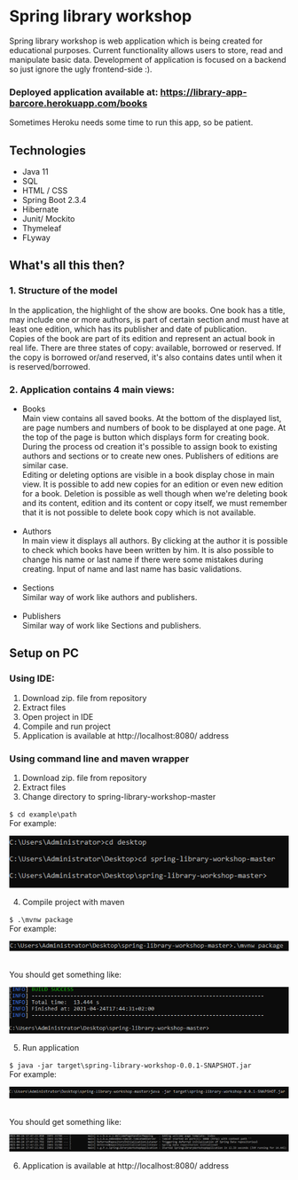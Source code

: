 # Spring library workshop

Spring library workshop is web application which is being created for educational purposes.
Current functionality allows users to store, read and manipulate basic data. 
Development of application is focused on a backend so just ignore the ugly frontend-side :).

### Deployed application available at: https://library-app-barcore.herokuapp.com/books 
Sometimes Heroku needs some time to run this app, so be patient.

## Technologies
* Java 11
* SQL
* HTML / CSS
* Spring Boot 2.3.4
* Hibernate
* Junit/ Mockito 
* Thymeleaf
* FLyway

## What's all this then?
### 1. Structure of the model
In the application, the highlight of the show are books. One book has a title, may include one or  more authors, 
is part of certain section and must have at least one edition, which has its publisher and date of publication. <br>
   Copies of the book are part of its edition
and represent an actual book in real life. There are three states of copy: available, borrowed or reserved. If the copy
   is borrowed or/and reserved, it's also contains dates until when it is reserved/borrowed.

### 2. Application contains 4 main views:
* Books <br>
  Main view contains all saved books. At the bottom of the displayed list, are page numbers and numbers 
  of book to be displayed at one page. At the top of the page is button which displays form for creating book.
  During the process od creation it's possible to assign book to existing authors and sections or to create new ones. 
  Publishers of editions are similar case. <br>
  Editing or deleting options are visible in a book display chose in main view. It is possible to add new copies 
  for an edition or even new edition for a book. Deletion is possible as well though when we're deleting book 
  and its content, edition and its content or copy itself, we must remember that it is not possible to delete 
  book copy which is not available.
  <br><br>
* Authors <br> 
  In main view it displays all authors. By clicking at the author it is possible to check which
  books have been written by him. It is also possible to change his name or last name if there were
  some mistakes during creating. Input of name and last name has basic validations.
  <br><br>
* Sections <br>
  Similar way of work like authors and publishers.
  <br><br>
* Publishers <br>
  Similar way of work like Sections and publishers.


## Setup on PC

### Using IDE:
1. Download zip. file from repository
2. Extract files
3. Open project in IDE
4. Compile and run project
5. Application is available at http://localhost:8080/ address

### Using command line and maven wrapper
1. Download zip. file from repository
2. Extract files
3. Change directory to spring-library-workshop-master

`$ cd example\path` 
<br>For example:

![](https://github.com/PrzeBarCore/images-library/blob/main/runningConsole1.PNG)

4. Compile project with maven

`$ .\mvnw package` 
<br>For example:

![](https://github.com/PrzeBarCore/images-library/blob/main/runningConsole2.PNG)


<br>You should get something like:

![](https://github.com/PrzeBarCore/images-library/blob/main/runningConsole3.PNG)

5. Run application

`$ java -jar target\spring-library-workshop-0.0.1-SNAPSHOT.jar` 
<br>For example:

![](https://github.com/PrzeBarCore/images-library/blob/main/runningConsole4.PNG)


<br>You should get something like:

![](https://github.com/PrzeBarCore/images-library/blob/main/runningConsole5.PNG)

6. Application is available at http://localhost:8080/ address



